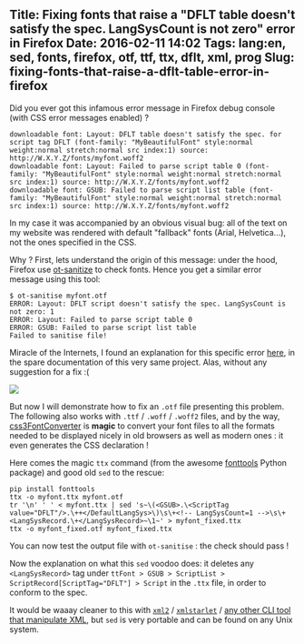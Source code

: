Title: Fixing fonts that raise a "DFLT table doesn't satisfy the spec. LangSysCount is not zero" error in Firefox
Date: 2016-02-11 14:02
Tags: lang:en, sed, fonts, firefox, otf, ttf, ttx, dflt, xml, prog
Slug: fixing-fonts-that-raise-a-dflt-table-error-in-firefox
---


Did you ever got this infamous error message in Firefox debug console (with CSS error messages enabled) ?
```
downloadable font: Layout: DFLT table doesn't satisfy the spec. for script tag DFLT (font-family: "MyBeautifulFont" style:normal weight:normal stretch:normal src index:1) source: http://W.X.Y.Z/fonts/myfont.woff2
downloadable font: Layout: Failed to parse script table 0 (font-family: "MyBeautifulFont" style:normal weight:normal stretch:normal src index:1) source: http://W.X.Y.Z/fonts/myfont.woff2
downloadable font: GSUB: Failed to parse script list table (font-family: "MyBeautifulFont" style:normal weight:normal stretch:normal src index:1) source: http://W.X.Y.Z/fonts/myfont.woff2
```

In my case it was accompanied by an obvious visual bug: all of the text on my website was rendered with default "fallback" fonts (Arial, Helvetica...), not the ones specified in the CSS.

Why ? First, lets understand the origin of this message: under the hood, Firefox use [ot-sanitize](//github.com/khaledhosny/ots) to check fonts. Hence you get a similar error message using this tool:
```
$ ot-sanitise myfont.otf
ERROR: Layout: DFLT script doesn't satisfy the spec. LangSysCount is not zero: 1
ERROR: Layout: Failed to parse script table 0
ERROR: GSUB: Failed to parse script list table
Failed to sanitise file!
```

Miracle of the Internets, I found an explanation for this specific error [here](//github.com/khaledhosny/ots/blob/master/docs/HowToFix.md), in the spare documentation of this very same project.
Alas, without any suggestion for a fix :(

![](images/2016/02/xkcd_979_wisdom_of_the_ancients.png)

But now I will demonstrate how to fix an `.otf` file presenting this problem.
The following also works with `.ttf` / `.woff` / `.woff2` files, and by the way, [css3FontConverter](//github.com/zoltan-dulac/css3FontConverter) is **magic** to convert your font files to all the formats needed to be displayed nicely in old browsers as well as modern ones : it even generates the CSS declaration !

Here comes the magic `ttx` command (from the awesome [fonttools](//github.com/behdad/fonttools) Python package) and good old `sed` to the rescue:

```
pip install fonttools
ttx -o myfont.ttx myfont.otf
tr '\n' ' ' < myfont.ttx | sed 's~\(<GSUB>.\<ScriptTag value="DFLT"/>.\++</DefaultLangSys>\)\s\+<!-- LangSysCount=1 -->\s\+<LangSysRecord.\+</LangSysRecord>~\1~' > myfont_fixed.ttx
ttx -o myfont_fixed.otf myfont_fixed.ttx
```

You can now test the output file with `ot-sanitise` : the check should pass !

Now the explanation on what this `sed` voodoo does: it deletes any `<LangSysRecord>` tag under `ttFont > GSUB > ScriptList > ScriptRecord[ScriptTag="DFLT"] > Script` in the `.ttx` file, in order to conform to the spec.

It would be waaay cleaner to this with [`xml2`](http://www.ofb.net/~egnor/xml2) / [`xmlstarlet`](http://xmlstar.sourceforge.net/docs.php) / [any other CLI tool that manipulate XML](//stackoverflow.com/a/91801), but `sed` is very portable and can be found on any Unix system.
